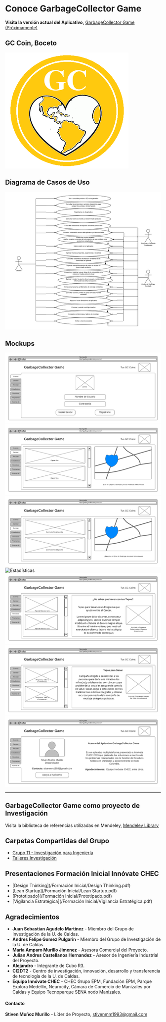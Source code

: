 # Conoce GarbageCollector Game
**Visita la versión actual del Aplicativo,** [GarbageCollector Game (Próximamente)](https://github.com/steelheart93/GarbageCollector-Game)

## GC Coin, Boceto
![gc](gc.png)

## Diagrama de Casos de Uso
![usecases](usecases.png)

## Mockups
![Cuenta](/Mockups/Cuenta.png)
![Canjear](/Mockups/Canjear.png)
![Reciclar](/Mockups/Reciclar.png)
![Estadísticas](/Mockups/Estadísticas.png)
![Residuos](/Mockups/Residuos.png)
![Programas](/Mockups/Programas.png)
![Acerca de](/Mockups/Acerca_de.png)

* * *

## GarbageCollector Game como proyecto de Investigación
Visita la biblioteca de referencias utilizadas en Mendeley, [Mendeley Library](https://www.mendeley.com/library/community/grupo-11-8)

## Carpetas Compartidas del Grupo
* [Grupo 11 - Investigación para Ingeniería](https://drive.google.com/drive/u/1/folders/1m0EG9M_oexe-XutzTsV5faYpL3UPuNXg)
* [Talleres Investigación](https://drive.google.com/drive/u/1/folders/1b9rF30birvm4rA6tsZtkW5r8BbzoOmZV)

## Presentaciones Formación Inicial Innóvate CHEC
* [Design Thinking](/Formación Inicial/Design Thinking.pdf)
* [Lean Startup](/Formación Inicial/Lean Startup.pdf)
* [Prototipado](/Formación Inicial/Prototipado.pdf)
* [Vigilancia Estratégica](/Formación Inicial/Vigilancia Estratégica.pdf)

## Agradecimientos 
* **Juan Sebastian Agudelo Martinez** - Miembro del Grupo de Investigación de la U. de Caldas.
* **Andres Felipe Gomez Pulgarin** - Miembro del Grupo de Investigación de la U. de Caldas.
* **Maria Amparo Murillo Jimenez** - Asesora Comercial del Proyecto.
* **Julian Andres Castellanos Hernandez** - Asesor de Ingeniería Industrial del Proyecto.
* **Alejandro** - Integrante de Cubo R3.
* **CI2DT2** - Centro de investigación, innovación, desarrollo y transferencia de tecnología de la U. de Caldas.
* **Equipo Innóvate CHEC** - CHEC Grupo EPM, Fundación EPM, Parque Explora Medellín, Neurocity, Cámara de Comercio de Manizales por Caldas y Equipo Tecnoparque SENA nodo Manizales.


#### Contacto
**Stiven Muñoz Murillo** - Líder de Proyecto, [stivenmm1993@gmail.com](mailto:stivenmm1993@gmail.com)
